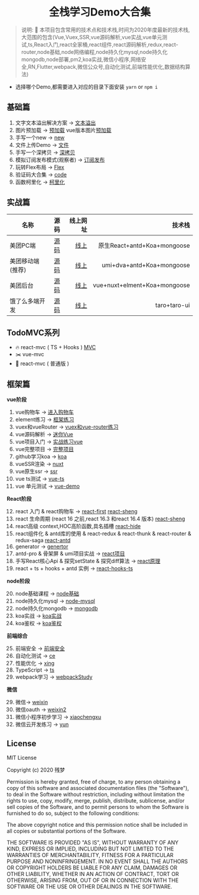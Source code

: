 <div align="center">

#  全栈学习Demo大合集

</div>

> 说明: :100: 本项目包含常用的技术点和技术栈,时间为2020年度最新的技术栈,大范围的包含(Vue,Vuex,SSR,vue源码解析,vue实战,vue单元测试,ts,React入门,react全家桶,react组件,react源码解析,redux,react-router,node基础,node网络编程,node持久化mysql,node持久化mongodb,node部署,pm2,koa实战,微信小程序,网络安全,RN,Flutter,webpack,微信公众号,自动化测试,前端性能优化,数据结构算法)

* 选择哪个Demo,都需要进入对应的目录下面安装 `yarn` or `npm i`

## 基础篇

1. 文字文本溢出解决方案 -> [文本溢出](/base/wen/index.html)
2. 图片预加载 -> [预加载](/base/yu/index.html)  vue版本图片[预加载](/base/yu/index.vue)
3. 手写一个new -> [new](/base/new/index.html)
4. 文件上传Demo -> [文件](/base/file/README.md)
5. 手写一个深拷贝 -> [深拷贝](/base/shen/index.html)
6. 模拟订阅发布模式(观察者) -> [订阅发布](/base/ding/index.html)
7. 玩转Flex布局 -> [Flex](/base/flex/index.html)
8. 验证码大合集 -> [code](/base/code/index.html)
9. 函数柯里化 -> [柯里化](/base/ke/index.js)

## 实战篇

| 名称             |                        源码                        |                              线上网址 |                       技术栈 |
| ---------------- | :------------------------------------------------: | ------------------------------------: | ---------------------------: |
| 美团PC端         |   [源码](https://github.com/2662419405/meituan)    |       [线上](http://mt.shtodream.cn/) |  原生React+antd+Koa+mongoose |
| 美团移动端(推荐) |  [源码](https://github.com/2662419405/meituanAn)   |    [线上](http://react.shtodream.cn/) |    umi+dva+antd+Koa+mongoose |
| 美团后台         | [源码](https://github.com/2662419405/meituanBack)  | [线上](http://vue.shtodream.cn/login) | vue+nuxt+elment+Koa+mongoose |
| 饿了么多端开发   | [源码](https://github.com/2662419405/meituan-taro) |     [线上](http://taro.shtodream.cn/) |                 taro+taro-ui |

## TodoMVC系列

* 🔥 react-mvc ( TS + Hooks ) [MVC](/react-mvc)
* ✂️ vue-mvc
* 🐠 react-mvc ( 普通版 )

## 框架篇

**vue阶段**

1. vue购物车 -> [进入购物车](/shop)  
2. element练习 -> [框架练习](/login-element)
3. vuex和vueRouter -> [vuex和vue-router练习](/vuexrouter)
4. vue源码解析 -> [迷你Vue](/迷你vue)
5. vue项目入门 -> [实战练习vue](/vue-mart)
6. vue完整项目 -> [完整项目](/vue-mart2)
7. github学习koa -> [koa](/koaGithub)
8. vueSSR渲染 -> [nuxt](/nuxt)
9.  vue原生ssr ->  [ssr](/ssr)
10. vue ts测试 -> [vue-ts](/vue-ts)
11. vue 单元测试 -> [vue-demo](/ts-demo)

**React阶段**

12. react 入门 & react购物车 -> [react-first](/react-first) [react-sheng](/react-sheng)
13. react 生命周期 (react 16 之前,react 16.3 和react 16.4 版本) [react-sheng](/react-sheng)
14. react高级 context,HOC高阶函数,具名插槽 [react-hide](/react-hide)
15. react组件化 & antd库的使用 & react-redux & react-thunk & react-router & redux-saga [react-antd](/react-antd)
16. generator -> [genertor](/genertor)
17. antd-pro & 骨架屏 & umi项目实战 -> [react项目](/react项目)
18. 手写React核心Api & 探究setState & 探究diff算法 -> [react原理](/react原理)
19. react + ts + hooks + antd 实例 -> [react-hooks-ts](/react-hooks-ts)

**node阶段**

20. node基础课程 -> [node基础](/node基础)
21. node持久化mysql -> [node-mysql](/node-mysql)
22. node持久化mongodb -> [mongodb](/node-mongo)
23. koa实战 -> [koa实战](/koa实战)
24. koa鉴权 -> [koa鉴权](/koa鉴权)

**前端综合**

25. 前端安全 -> [前端安全](/前端安全)
26. 自动化测试 -> [ce](/ce)
27. 性能优化 -> [xing](/xing)
28. TypeScript -> [ts](ts)
29. webpack学习 -> [webpackStudy](/webpackStudy)

**微信**

29. 微信-> [weixin](/weixin)
30. 微信oauth -> [weixin2](/weixin2)
31. 微信小程序初步学习 -> [xiaochengxu](/xiaochengxu)
32. 微信云开发练习 -> [yun](/yun)

## License

MIT License

Copyright (c) 2020 残梦

Permission is hereby granted, free of charge, to any person obtaining a copy
of this software and associated documentation files (the "Software"), to deal
in the Software without restriction, including without limitation the rights
to use, copy, modify, merge, publish, distribute, sublicense, and/or sell
copies of the Software, and to permit persons to whom the Software is
furnished to do so, subject to the following conditions:

The above copyright notice and this permission notice shall be included in all
copies or substantial portions of the Software.

THE SOFTWARE IS PROVIDED "AS IS", WITHOUT WARRANTY OF ANY KIND, EXPRESS OR
IMPLIED, INCLUDING BUT NOT LIMITED TO THE WARRANTIES OF MERCHANTABILITY,
FITNESS FOR A PARTICULAR PURPOSE AND NONINFRINGEMENT. IN NO EVENT SHALL THE
AUTHORS OR COPYRIGHT HOLDERS BE LIABLE FOR ANY CLAIM, DAMAGES OR OTHER
LIABILITY, WHETHER IN AN ACTION OF CONTRACT, TORT OR OTHERWISE, ARISING FROM,
OUT OF OR IN CONNECTION WITH THE SOFTWARE OR THE USE OR OTHER DEALINGS IN THE
SOFTWARE.
